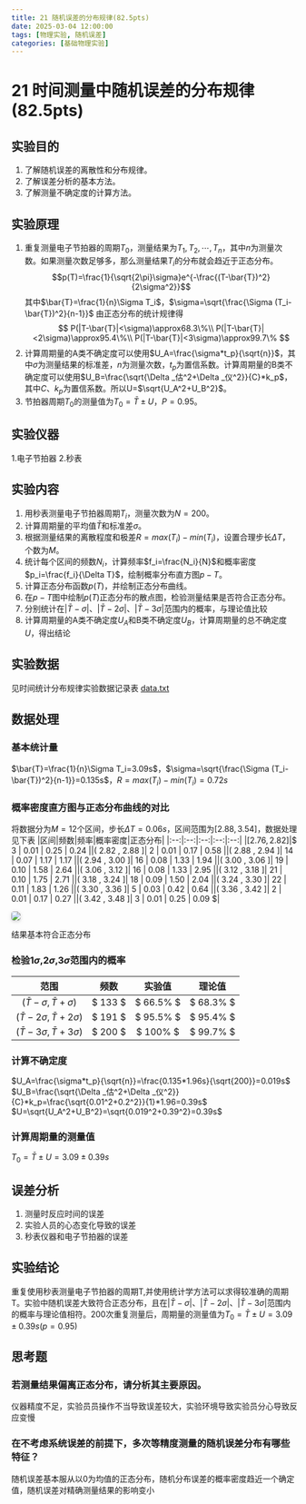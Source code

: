```yaml
---
title: 21 随机误差的分布规律(82.5pts)
date: 2025-03-04 12:00:00
tags: [物理实验, 随机误差]
categories: [基础物理实验]
---
```

# 21 时间测量中随机误差的分布规律(82.5pts)
## 实验目的 
1. 了解随机误差的离散性和分布规律。
2. 了解误差分析的基本方法。
3. 了解测量不确定度的计算方法。


## 实验原理
1. 重复测量电子节拍器的周期$T_0$，测量结果为$T_1,T_2,\cdots,T_n$，其中$n$为测量次数。如果测量次数足够多，那么测量结果$T_i$的分布就会趋近于正态分布。$$p(T)=\frac{1}{\sqrt{2\pi}\sigma}e^{-\frac{(T-\bar{T})^2}{2\sigma^2}}$$其中$\bar{T}=\frac{1}{n}\Sigma T_i$，$\sigma=\sqrt{\frac{\Sigma (T_i-\bar{T})^2}{n-1}}$
由正态分布的统计规律得
$$
P(|T-\bar{T}|<\sigma)\approx68.3\%\\
P(|T-\bar{T}|<2\sigma)\approx95.4\%\\
P(|T-\bar{T}|<3\sigma)\approx99.7\%
$$
2. 计算周期量的A类不确定度可以使用$U_A=\frac{\sigma*t_p}{\sqrt{n}}$，其中$\sigma$为测量结果的标准差，$n$为测量次数，$t_p$为置信系数。计算周期量的B类不确定度可以使用$U_B=\frac{\sqrt{\Delta _估^2+\Delta _仪^2}}{C}*k_p$，其中$C$、$k_p$为置信系数。所以U=$\sqrt{U_A^2+U_B^2}$。
3. 节拍器周期$T_0$的测量值为$T_0=\bar{T}\pm U$，$P=0.95$。
## 实验仪器
1.电子节拍器 2.秒表
## 实验内容
1. 用秒表测量电子节拍器周期$T_i$，测量次数为$N=200$。
2. 计算周期量的平均值$\bar{T}$和标准差$\sigma$。
3. 根据测量结果的离散程度和极差$R=max(T_i)-min(T_i)$，设置合理步长$\Delta T$，个数为$M$。
4. 统计每个区间的频数$N_i$，计算频率$f_i=\frac{N_i}{N}$和概率密度$p_i=\frac{f_i}{\Delta T}$，绘制概率分布直方图$p-T$。
5. 计算正态分布函数$p(T)$，并绘制正态分布曲线。
6. 在$p-T$图中绘制$p(T)$正态分布的散点图，检验测量结果是否符合正态分布。
7. 分别统计在$|\bar{T}-\sigma|$、$|\bar{T}-2\sigma|$、$|\bar{T}-3\sigma|$范围内的概率，与理论值比较
8. 计算周期量的A类不确定度$U_A$和B类不确定度$U_B$，计算周期量的总不确定度$U$，得出结论
## 实验数据

见时间统计分布规律实验数据记录表
[data.txt](downloads/data.txt)

## 数据处理
### 基本统计量
$\bar{T}=\frac{1}{n}\Sigma T_i=3.09s$，$\sigma=\sqrt{\frac{\Sigma (T_i-\bar{T})^2}{n-1}}=0.135s$，$R=max(T_i)-min(T_i)=0.72s$
### 概率密度直方图与正态分布曲线的对比
将数据分为$M=12$个区间，步长$\Delta T=0.06s$，区间范围为$[2.88,3.54]$，数据处理见下表
|区间|频数|频率|概率密度|正态分布|
|:--:|:--:|:--:|:--:|:--:|
|$[ 2.76 , 2.82 ]$|$ 3 $|$ 0.01 $|$ 0.25 $|$ 0.24 $|
|$( 2.82 , 2.88 ]$|$ 2 $|$ 0.01 $|$ 0.17 $|$ 0.58 $|
|$( 2.88 , 2.94 ]$|$ 14 $|$ 0.07 $|$ 1.17 $|$ 1.17 $|
|$( 2.94 , 3.00 ]$|$ 16 $|$ 0.08 $|$ 1.33 $|$ 1.94 $|
|$( 3.00 , 3.06 ]$|$ 19 $|$ 0.10 $|$ 1.58 $|$ 2.64 $|
|$( 3.06 , 3.12 ]$|$ 16 $|$ 0.08 $|$ 1.33 $|$ 2.95 $|
|$( 3.12 , 3.18 ]$|$ 21 $|$ 0.10 $|$ 1.75 $|$ 2.71 $|
|$( 3.18 , 3.24 ]$|$ 18 $|$ 0.09 $|$ 1.50 $|$ 2.04 $|
|$( 3.24 , 3.30 ]$|$ 22 $|$ 0.11 $|$ 1.83 $|$ 1.26 $|
|$( 3.30 , 3.36 ]$|$ 5 $|$ 0.03 $|$ 0.42 $|$ 0.64 $|
|$( 3.36 , 3.42 ]$|$ 2 $|$ 0.01 $|$ 0.17 $|$ 0.27 $|
|$( 3.42 , 3.48 ]$|$ 3 $|$ 0.01 $|$ 0.25 $|$ 0.09 $|

<div style="margin-bottom: 1px">
<img style="border-radius: 0.3125em;
    box-shadow: 0 2px 4px 0 rgba(34,36,38,.12),0 2px 10px 0 rgba(34,36,38,.08);" 
    src=".\imgs\1.png">
</div>
<div style="margin-bottom: 20px;">

结果基本符合正态分布

### 检验$1\sigma$,$2\sigma$,$3\sigma$范围内的概率
|范围|频数|实验值|理论值|
|:--:|:--:|:--:|:--:|
|$(\bar{T}-\sigma,\bar{T}+\sigma)$|$  133 $|$ 66.5\% $|$ 68.3\% $|
|$(\bar{T}-2\sigma,\bar{T}+2\sigma)$|$  191 $|$ 95.5\% $|$ 95.4\% $|
|$(\bar{T}-3\sigma,\bar{T}+3\sigma)$|$  200 $|$ 100\% $|$ 99.7\% $|

### 计算不确定度
$U_A=\frac{\sigma*t_p}{\sqrt{n}}=\frac{0.135*1.96s}{\sqrt{200}}=0.019s$
$U_B=\frac{\sqrt{\Delta _估^2+\Delta _仪^2}}{C}*k_p=\frac{\sqrt{0.01^2+0.2^2}}{1}*1.96=0.39s$
$U=\sqrt{U_A^2+U_B^2}=\sqrt{0.019^2+0.39^2}=0.39s$
### 计算周期量的测量值
$T_0=\bar{T}\pm U=3.09\pm 0.39s$

## 误差分析
1. 测量时反应时间的误差
2. 实验人员的心态变化导致的误差
3. 秒表仪器和电子节拍器的误差

## 实验结论
重复使用秒表测量电子节拍器的周期T,并使用统计学方法可以求得较准确的周期T。实验中随机误差大致符合正态分布，且在$|\bar{T}-\sigma|$、$|\bar{T}-2\sigma|$、$|\bar{T}-3\sigma|$范围内的概率与理论值相符。200次重复测量后，周期量的测量值为$T_0=\bar{T}\pm U=3.09\pm 0.39s(p=0.95)$


## 思考题
### 若测量结果偏离正态分布，请分析其主要原因。
仪器精度不足，实验员员操作不当导致误差较大，实验环境导致实验员分心导致反应变慢
### 在不考虑系统误差的前提下，多次等精度测量的随机误差分布有哪些特征？ 
随机误差基本服从以0为均值的正态分布，随机分布误差的概率密度趋近一个确定值，随机误差对精确测量结果的影响变小

